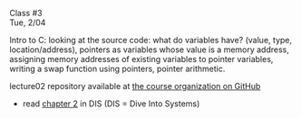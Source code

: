 <div class="lecture1">

<div class="column_date">
<p markdown="block">

Class #3 <br>
Tue, 2/04

</p>
</div>
<div class="column_materials">
<p markdown="block">


Intro to C: looking at the source code: what do variables have? (value, type, location/address), pointers as variables whose value is a memory
address, assigning memory addresses of existing variables to pointer variables, writing a swap function using pointers, pointer arithmetic.


lecture02 repository available at [the course organization on GitHub](https://github.com/nyu-cs201-s20)


</p>
</div>

<div class="column_assign">
<p markdown="block">

- read [chapter 2](https://diveintosystems.cs.swarthmore.edu/x86_64/antora/diveintosystems/beta/C_depth/index.html) in DIS (DIS = Dive Into Systems)

</p>
</div>

</div>
